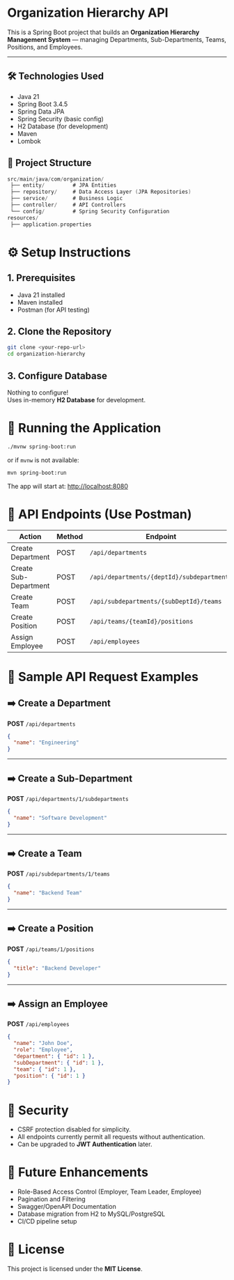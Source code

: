 # Organization Hierarchy API

This is a Spring Boot project that builds an **Organization Hierarchy Management System** — managing Departments, Sub-Departments, Teams, Positions, and Employees.

---

## 🛠️ Technologies Used

- Java 21
- Spring Boot 3.4.5
- Spring Data JPA
- Spring Security (basic config)
- H2 Database (for development)
- Maven
- Lombok
## 📂 Project Structure
```go
src/main/java/com/organization/
 ├── entity/         # JPA Entities
 ├── repository/     # Data Access Layer (JPA Repositories)
 ├── service/        # Business Logic
 ├── controller/     # API Controllers
 └── config/         # Spring Security Configuration
resources/
 ├── application.properties
```
# ⚙️ Setup Instructions

## 1. Prerequisites
- Java 21 installed
- Maven installed
- Postman (for API testing)

## 2. Clone the Repository
```bash
git clone <your-repo-url>
cd organization-hierarchy
```

## 3. Configure Database
Nothing to configure!  
Uses in-memory **H2 Database** for development.

# 🚀 Running the Application
```bash
./mvnw spring-boot:run
```
or if `mvnw` is not available:

```bash
mvn spring-boot:run
```

The app will start at: [http://localhost:8080](http://localhost:8080)
# 📮 API Endpoints (Use Postman)

| Action                | Method | Endpoint                                      |
|-----------------------|--------|-----------------------------------------------|
| Create Department     | POST   | `/api/departments`                            |
| Create Sub-Department | POST   | `/api/departments/{deptId}/subdepartments`    |
| Create Team           | POST   | `/api/subdepartments/{subDeptId}/teams`       |
| Create Position       | POST   | `/api/teams/{teamId}/positions`               |
| Assign Employee       | POST   | `/api/employees`                              |
# 📑 Sample API Request Examples

## ➡️ Create a Department
**POST** `/api/departments`

```json
{
  "name": "Engineering"
}
```

---

## ➡️ Create a Sub-Department
**POST** `/api/departments/1/subdepartments`

```json
{
  "name": "Software Development"
}
```

---

## ➡️ Create a Team
**POST** `/api/subdepartments/1/teams`

```json
{
  "name": "Backend Team"
}
```

---

## ➡️ Create a Position
**POST** `/api/teams/1/positions`

```json
{
  "title": "Backend Developer"
}
```

---

## ➡️ Assign an Employee
**POST** `/api/employees`

```json
{
  "name": "John Doe",
  "role": "Employee",
  "department": { "id": 1 },
  "subDepartment": { "id": 1 },
  "team": { "id": 1 },
  "position": { "id": 1 }
}
```
# 🔐 Security
- CSRF protection disabled for simplicity.
- All endpoints currently permit all requests without authentication.
- Can be upgraded to **JWT Authentication** later.

# 🎯 Future Enhancements
- Role-Based Access Control (Employer, Team Leader, Employee)
- Pagination and Filtering
- Swagger/OpenAPI Documentation
- Database migration from H2 to MySQL/PostgreSQL
- CI/CD pipeline setup

# 📄 License
This project is licensed under the **MIT License**.


